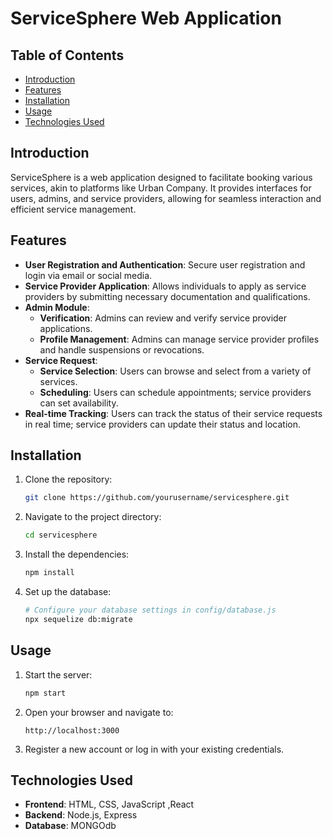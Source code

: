 # ServiceSphere Web Application

## Table of Contents
- [Introduction](#introduction)
- [Features](#features)
- [Installation](#installation)
- [Usage](#usage)
- [Technologies Used](#technologies-used)

## Introduction
ServiceSphere is a web application designed to facilitate booking various services, akin to platforms like Urban Company. It provides interfaces for users, admins, and service providers, allowing for seamless interaction and efficient service management.

## Features
- **User Registration and Authentication**: Secure user registration and login via email or social media.
- **Service Provider Application**: Allows individuals to apply as service providers by submitting necessary documentation and qualifications.
- **Admin Module**:
  - **Verification**: Admins can review and verify service provider applications.
  - **Profile Management**: Admins can manage service provider profiles and handle suspensions or revocations.
- **Service Request**:
  - **Service Selection**: Users can browse and select from a variety of services.
  - **Scheduling**: Users can schedule appointments; service providers can set availability.
- **Real-time Tracking**: Users can track the status of their service requests in real time; service providers can update their status and location.

## Installation
1. Clone the repository:
    ```bash
    git clone https://github.com/yourusername/servicesphere.git
    ```
2. Navigate to the project directory:
    ```bash
    cd servicesphere
    ```
3. Install the dependencies:
    ```bash
    npm install
    ```
4. Set up the database:
    ```bash
    # Configure your database settings in config/database.js
    npx sequelize db:migrate
    ```

## Usage
1. Start the server:
    ```bash
    npm start
    ```
2. Open your browser and navigate to:
    ```plaintext
    http://localhost:3000
    ```
3. Register a new account or log in with your existing credentials.

## Technologies Used
- **Frontend**: HTML, CSS, JavaScript ,React
- **Backend**: Node.js, Express
- **Database**: MONGOdb
